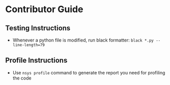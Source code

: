 # Contributor Guide

## Testing Instructions

- Whenever a python file is modified, run black formatter: `black *.py --line-length=79`

## Profile Instructions

- Use `nsys profile` command to generate the report you need for profiling the code
